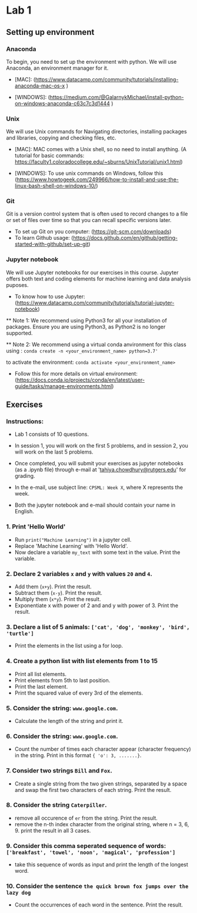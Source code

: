 # Lab 1
## Setting up environment

### Anaconda

To begin, you need to set up the environment with python. We will use Anaconda, an environment manager for it.

* [MAC]: (https://www.datacamp.com/community/tutorials/installing-anaconda-mac-os-x )

* [WINDOWS]: (https://medium.com/@GalarnykMichael/install-python-on-windows-anaconda-c63c7c3d1444 )


### Unix

We will use Unix commands for Navigating directories, installing packages and libraries, copying and checking files, etc. 

* [MAC]: MAC comes with a Unix shell, so no need to install anything. (A tutorial for basic commands: https://faculty1.coloradocollege.edu/~sburns/UnixTutorial/unix1.html)

* [WINDOWS]: To use unix commands on Windows, follow this (https://www.howtogeek.com/249966/how-to-install-and-use-the-linux-bash-shell-on-windows-10/)


### Git

Git is a version control system that is often used to record changes to a file or set of files over time so that you can recall specific versions later. 

* To set up Git on you computer: (https://git-scm.com/downloads)
* To learn Github usage: (https://docs.github.com/en/github/getting-started-with-github/set-up-git)


### Jupyter notebook

We will use Jupyter notebooks for our exercises in this course. Jupyter offers both text and coding elements for machine learning and data analysis puposes.

* To know how to use Jupyter: (https://www.datacamp.com/community/tutorials/tutorial-jupyter-notebook)


** Note 1: We recommend using Python3 for all your installation of packages. Ensure you are using Python3, as Python2 is no longer supported.

** Note 2: 
We recommend using a virtual conda anvironment for this class using : 
`conda create -n <your_environment_name> python=3.7'`

to activate the environment: `conda activate <your_environment_name>`

* Follow this for more details on virtual environment: (https://docs.conda.io/projects/conda/en/latest/user-guide/tasks/manage-environments.html)



## Exercises

### Instructions: 

- Lab 1 consists of 10 questions. 

- In session 1, you will work on the first 5 problems, and in session 2, you will work on the last 5 problems. 

- Once completed, you will submit your exercises as jupyter notebooks (as a .ipynb file) through e-mail at 'tahiya.chowdhury@rutgers.edu' for grading.

- In the e-mail, use subject line: `CPSML: Week X`, where X represents the week.

- Both the jupyter notebook and e-mail should contain your name in English.



### 1. Print 'Hello World'

- Run `print("Machine Learning")` in a jupyter cell. 
- Replace 'Machine Learning' with 'Hello World'.
- Now declare a variable `my_text` with some text in the value. Print the variable.


### 2. Declare 2 variables `x` and `y` with values `20` and `4`.

- Add them (`x+y`). Print the result.
- Subtract them (`x-y`). Print the result.
- Multiply them (`x*y`). Print the result.
- Exponentiate x with power of 2 and and y with power of 3. Print the result.


### 3. Declare a list of 5 animals: `['cat', 'dog', 'monkey', 'bird', 'turtle']`

- Print the elements in the list using a for loop.


### 4. Create a python list with list elements from 1 to 15

- Print all list elements.
- Print elements from 5th to last position.
- Print the last element.
- Print the squared value of every 3rd of the elements.


### 5. Consider the string: `www.google.com`. 

- Calculate the length of the string and print it.


### 6. Consider the string: `www.google.com`. 
  
  - Count the number of times each character appear (character frequency) in the string. Print in this format `{ 'o': 3, .......}`.


### 7. Consider two strings `Bill` and `Fox`. 

- Create a single string from the two given strings, separated by a space and swap the first two characters of each string. Print the result.


### 8. Consider the string `Caterpiller`.

- remove all occurence of `er` from the string. Print the result.
- remove the n-th index character from the original string, where n = 3, 6, 9. print the result in all 3 cases.


### 9. Consider this comma seperated sequence of words: `['breakfast', 'towel', 'noon', 'magical', 'profession']`

 - take this sequence of words as input and print the length of the longest word.


### 10. Consider the sentence `the quick brown fox jumps over the lazy dog`

- Count the occurrences of each word in the sentence. Print the result.





